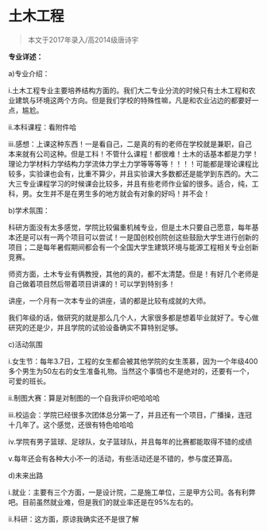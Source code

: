 
# 土木工程  

> 本文于2017年录入/高2014级唐诗宇  



**专业详述：**

a)专业介绍：

i.土木工程专业主要培养结构方面的。我们大二专业分流的时候只有土木工程和农业建筑与环境这两个方向。但是我们学校的特殊性嘛，凡是和农业沾边的都要好一点，尴尬。

ii.本科课程：看附件哈

iii.感想：上课这种东西！一是看自己，二是真的有的老师在学校就是兼职，自己本来就有公司这种。但是工科！不管什么课程！都很难！土木的话基本都是力学！理论力学材料力学结构力学流体力学土力学等等等等！！！！可能都是理论课程比较多，实验课也会有，比重不算少，并且实验课大多数都还是能学到东西的。大二大三专业课程学习的时候课会比较多，并且有些老师作业留的很多。适合，纯，工科，男。女生并不是在男生多的地方就会有对象的好吗！并不会！

b)学术氛围：

科研方面没有太多感觉，学院比较偏重机械专业，但是土木只要自己愿意，每年基本还是可以有一两个项目可以尝试！一是国创校创院创这些鼓励大学生进行创新的项目；二是每年暑假期间都会有一个全国大学生建筑环境与能源工程相关专业创新竞赛。

师资方面，土木专业有俩教授，其他的真的，都不太清楚。但是！有好几个老师是自己做着项目然后带着项目讲课的！可以学到特别多！

讲座，一个月有一次本专业的讲座，请的都是比较有成就的大师。

我们年级的话，做研究的就是那么几个人，大家很多都是想着毕业就好了。专心做研究的还是少，并且学院的试验设备确实不算特别足够。

c)活动氛围

i.女生节：每年3.7日，工程的女生都会被其他学院的女生羡慕，因为一个年级400多个男生为50左右的女生准备礼物。当然这个事情也不是绝对的，还要有一个，可爱的班长。

ii.制图大赛：算是对制图的一个自我评价吧哈哈哈

iii.校运会：学院已经很多次团体总分第一了，并且还有一个项目，广播操，连冠十几年了。这个感觉，还很有特色哈哈哈

iv.学院有男子篮球、足球队，女子篮球队，并且每年的比赛都能取得不错的成绩

v.每年还会有各种大小不一的活动，有些活动还是不错的，参与度还算高。

d)未来出路

i.就业：主要有三个方面，一是设计院，二是施工单位，三是甲方公司。各有利弊吧。目前虽然就业难，但是我们的就业率还是在95%左右的。

ii.科研：这方面，原谅我确实还不是很了解


